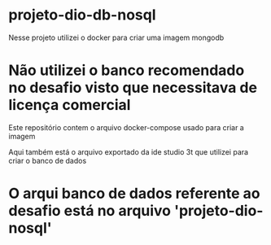 # projeto-dio-db-nosql

Nesse projeto utilizei o docker para criar uma imagem mongodb
# Não utilizei o banco recomendado no desafio visto que necessitava de licença comercial

Este repositório contem o arquivo docker-compose usado para criar a imagem

Aqui também está o arquivo exportado da ide studio 3t que utilizei para criar o banco de dados

# O arqui banco de dados referente ao desafio está no arquivo 'projeto-dio-nosql'
